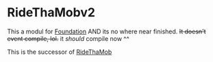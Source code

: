 # RideThaMobv2

This a modul for [Foundation](https://github.com/MiniDigger/Foundation)
AND its no where near finished. ~~It doesn't event compile, lol.~~ it *should* compile now ^^

This is the successor of [RideThaMob](https://github.com/MiniDigger/RideThaMob)
